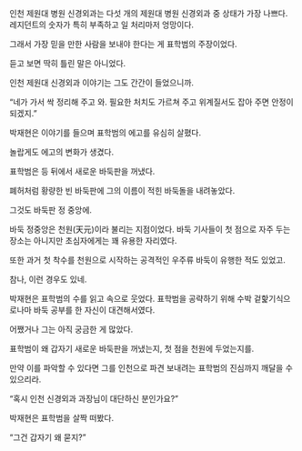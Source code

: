 인천 제원대 병원 신경외과는 다섯 개의 제원대 병원 신경외과 중 상태가 가장 나쁘다. 레지던트의 숫자가 특히 부족하고 일 처리마저 엉망이다.

그래서 가장 믿을 만한 사람을 보내야 한다는 게 표학범의 주장이었다.

듣고 보면 딱히 틀린 말은 아니었다.

인천 제원대 신경외과 이야기는 그도 간간이 들었으니까.

“네가 가서 싹 정리해 주고 와. 필요한 처치도 가르쳐 주고 위계질서도 잡아 주면 안정이 되겠지.”

박재현은 이야기를 들으며 표학범의 에고를 유심히 살폈다.

놀랍게도 에고의 변화가 생겼다.

표학범은 등 뒤에서 새로운 바둑판을 꺼냈다.

폐허처럼 황량한 빈 바둑판에 그의 이름이 적힌 바둑돌을 내려놓았다.

그것도 바둑판 정 중앙에.

바둑 정중앙은 천원(天元)이라 불리는 지점이었다. 바둑 기사들이 첫 점으로 자주 두는 장소는 아니지만 초심자에게는 꽤 유용한 자리였다.

또한 과거 첫 착수를 천원으로 시작하는 공격적인 우주류 바둑이 유행한 적도 있었고.

참나, 이런 경우도 있네.

박재현은 표학범의 수를 읽고 속으로 웃었다. 표학범을 공략하기 위해 수박 겉핥기식으로나마 바둑 공부를 한 자신이 대견해서였다.

어쨌거나 그는 아직 궁금한 게 많았다.

표학범이 왜 갑자기 새로운 바둑판을 꺼냈는지, 첫 점을 천원에 두었는지를.

만약 이를 파악할 수 있다면 그를 인천으로 파견 보내려는 표학범의 진심까지 깨달을 수 있으리라.

“혹시 인천 신경외과 과장님이 대단하신 분인가요?”

박재현은 표학범을 살짝 떠봤다.

“그건 갑자기 왜 묻지?”